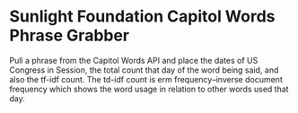 # Sunlight Foundation Capitol Words Phrase Grabber

Pull a phrase from the Capitol Words API and place the dates of US Congress in Session,
the total count that day of the word being said, and also the tf-idf count.
The td-idf count is erm frequency–inverse document frequency which shows the word usage
in relation to other words used that day.
